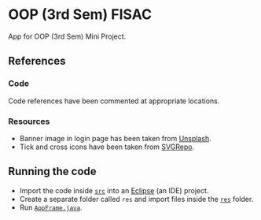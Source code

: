 # OOP (3rd Sem) FISAC
App for OOP (3rd Sem) Mini Project.

## References
### Code
Code references have been commented at appropriate locations.
### Resources
- Banner image in login page has been taken from [Unsplash](https://unsplash.com/photos/a-dining-room-table-7o7DqXJArf4).
- Tick and cross icons have been taken from [SVGRepo](https://svgrepo.com).

## Running the code
- Import the code inside [`src`](src/) into an [Eclipse](https://eclipseide.org/) (an IDE) project.
- Create a separate folder called `res` and import files inside the [`res`](res/) folder.
- Run [`AppFrame.java`](src/app/AppFrame.java).